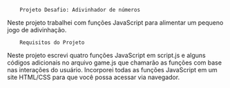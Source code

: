         Projeto Desafio: Adivinhador de números


Neste projeto trabalhei com funções JavaScript para alimentar um pequeno jogo de adivinhação. 

        Requisitos do Projeto

Neste projeto escrevi quatro funções JavaScript em script.js e alguns códigos adicionais no arquivo game.js que chamarão as funções com base nas interações do usuário. Incorporei todas as funções JavaScript em um site HTML/CSS para que você possa acessar via navegador.
